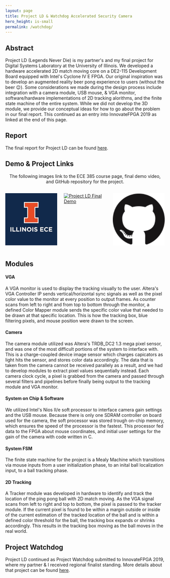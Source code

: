 ```yaml
---
layout: page
title: Project LD & Watchdog Accelerated Security Camera
hero_height: is-small
permalink: /watchdog/
---
```


## Abstract
Project LD (Legends Never Die) is my partner's and my final project for Digital Systems Laboratory at the University of Illinois. We developed a hardware accelerated 2D match moving core on a DE2-115 Development Board equipped with Intel's Cyclone IV E FPGA. Our original inspiration was to develop an augmented reality beer pong experience to users (without the beer 😉). Some considerations we made during the design process include integration with a camera module, USB mouse, & VGA monitor, software/hardware implementations of 2D tracking alorithms, and the finite state machine of the entire system. While we did not develop the 3D module, we provide our conceptual ideas for how to go about the problem in our final report. This continued as an entry into InnovateFPGA 2019 as linked at the end of this page.

## Report
The final report for Project LD can be found [here](/docs/ld_report.pdf).

## Demo & Project Links
<p align="center">The following images link to the ECE 385 course page, final demo video, and GitHub repository for the project.</p>

<div class="columns is-mobile is-multiline is-centered is-vcentered">
    <div class="column is-narrow">
        <p>
            <a href="https://ece.illinois.edu/academics/courses/ECE385"><img src="/img/uiuc_ece.jpg" alt="ECE 385 Website" width="200" /></a>
        </p>
    </div>
    <div class="column is-narrow">
        <p>
            <a href="http://www.youtube.com/watch?v=chocc--7Fws"><img src="http://img.youtube.com/vi/chocc--7Fws/0.jpg" alt="Project LD Final Demo" /></a>
        </p>
    </div>
    <div class="column is-narrow">
        <p>
            <a href="https://github.com/harris-mohamed/Project-LD"><img src="/img/github.png" alt="Github Project" width="200" /></a>
        </p>
    </div>
</div>

## Modules

#### VGA
A VGA monitor is used to display the tracking visually to the user. Altera's VGA Controller IP sends vertical/horizontal sync signals as well as the pixel color value to the monitor at every position to output frames. As counter scans from left to right and from top to bottom through the monitor, a defined Color Mapper module sends the specific color value that needed to be drawn at that specific location. This is how the tracking box, blue filtering pixels, and mouse position were drawn to the screen.

#### Camera
The camera module utilized was Altera's TRDB_DC2 1.3 mega pixel sensor, and was one of the most difficult portions of the system to interface with. This is a charge-coupled device image sensor which charges capicators as light hits the sensor, and stores color data accordingly. The data that is taken from the camera cannot be received parallely as a result, and we had to develop modules to extract pixel values sequentially instead. Each camera clock cycle, a pixel is grabbed from the camera and passed through several filters and pipelines before finally being output to the tracking module and VGA monitor. 

#### System on Chip & Software
We utilized Intel's Nios II/e soft processor to interface camera gain settings and the USB mouse. Because there is only one SDRAM controller on board used for the camera, the soft processor was stored trough on-chip memory, which ensures the speed of the processor is the fastest. This processor fed data to the FPGA about mouse coordinates, and initial user settings for the gain of the camera with code written in C. 

#### System FSM
The finite state machine for the project is a Mealy Machine which transitions via mouse inputs from a user initialization phase, to an inital ball localization input, to a ball tracking phase.

#### 2D Tracking
A Tracker module was developed in hardware to identify and track the location of the ping pong ball with 2D match moving. As the VGA signal scans from left to right and top to bottom, the pixel is passed to the tracker module. If the current pixel is found to be within a margin outside or inside of the current estimation of the tracked location of the ball and is within a defined color threshold for the ball, the tracking box expands or shrinks accordingly. This results in the tracking box moving as the ball moves in the real world. 

## Project Watchdog
Project LD continued as Project Watchdog submitted to InnovateFPGA 2019, where my partner & I received regional finalist standing. More details about that project can be found [here](https://web.archive.org/web/20200923182208/http://www.innovatefpga.com/cgi-bin/innovate/teams.pl?Id=AS020).

